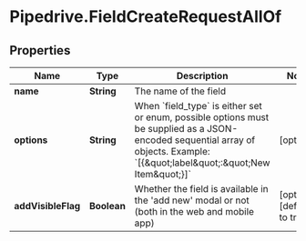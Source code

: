 # Pipedrive.FieldCreateRequestAllOf

## Properties

Name | Type | Description | Notes
------------ | ------------- | ------------- | -------------
**name** | **String** | The name of the field | 
**options** | **String** | When &#x60;field_type&#x60; is either set or enum, possible options must be supplied as a JSON-encoded sequential array of objects. Example: &#x60;[{\&quot;label\&quot;:\&quot;New Item\&quot;}]&#x60; | [optional] 
**addVisibleFlag** | **Boolean** | Whether the field is available in the &#39;add new&#39; modal or not (both in the web and mobile app) | [optional] [default to true]


